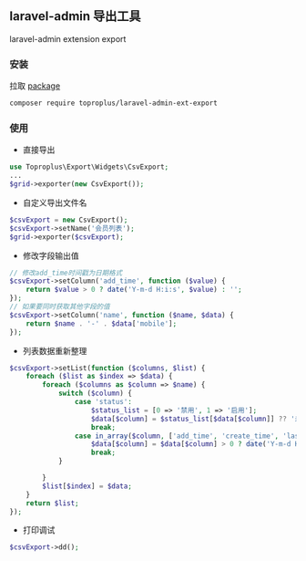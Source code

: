 ## laravel-admin 导出工具
laravel-admin extension export

### 安装

拉取 [package](https://packagist.org/packages/toproplus/laravel-admin-ext-export)
```bash
composer require toproplus/laravel-admin-ext-export
```

### 使用

- 直接导出
```php
use Toproplus\Export\Widgets\CsvExport;
...
$grid->exporter(new CsvExport());
```

- 自定义导出文件名
```php
$csvExport = new CsvExport();
$csvExport->setName('会员列表');
$grid->exporter($csvExport);
```
- 修改字段输出值
```php
// 修改add_time时间戳为日期格式
$csvExport->setColumn('add_time', function ($value) {
    return $value > 0 ? date('Y-m-d H:i:s', $value) : '';
});
// 如果要同时获取其他字段的值
$csvExport->setColumn('name', function ($name, $data) {
    return $name . '-' . $data['mobile'];
});
```

- 列表数据重新整理
 ```php
 $csvExport->setList(function ($columns, $list) {
     foreach ($list as $index => $data) {
         foreach ($columns as $column => $name) {
             switch ($column) {
                 case 'status':
                     $status_list = [0 => '禁用', 1 => '启用'];
                     $data[$column] = $status_list[$data[$column]] ?? '未知';
                     break;
                 case in_array($column, ['add_time', 'create_time', 'last_time']):
                     $data[$column] = $data[$column] > 0 ? date('Y-m-d H:i:s', $data[$column]) : '';
                     break;
             }

         }
         $list[$index] = $data;
     }
     return $list;
 });
 ```
 
 - 打印调试
 ```php
 $csvExport->dd();
 ```
